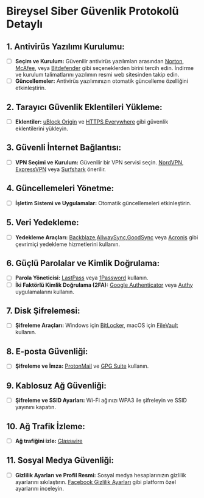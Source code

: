# Bireysel Siber Güvenlik Protokolü Detaylı

## 1. Antivirüs Yazılımı Kurulumu:
- [ ] **Seçim ve Kurulum:** Güvenilir antivirüs yazılımları arasından [Norton](https://us.norton.com/), [McAfee](https://www.mcafee.com/), veya [Bitdefender](https://www.bitdefender.com/) gibi seçeneklerden birini tercih edin. İndirme ve kurulum talimatlarını yazılımın resmi web sitesinden takip edin.
- [ ] **Güncellemeler:** Antivirüs yazılımınızın otomatik güncelleme özelliğini etkinleştirin.

## 2. Tarayıcı Güvenlik Eklentileri Yükleme:
- [ ] **Eklentiler:** [uBlock Origin](https://ublockorigin.com/) ve [HTTPS Everywhere](https://www.eff.org/https-everywhere) gibi güvenlik eklentilerini yükleyin.

## 3. Güvenli İnternet Bağlantısı:
- [ ] **VPN Seçimi ve Kurulum:** Güvenilir bir VPN servisi seçin. [NordVPN](https://nordvpn.com/), [ExpressVPN](https://www.expressvpn.com/) veya [Surfshark](https://surfshark.com/) önerilir.

## 4. Güncellemeleri Yönetme:
- [ ] **İşletim Sistemi ve Uygulamalar:** Otomatik güncellemeleri etkinleştirin.

## 5. Veri Yedekleme:
- [ ] **Yedekleme Araçları:** [Backblaze](https://www.backblaze.com/),[AllwaySync](https://www.allwaysync.com/),[GoodSync](https://www.goodsync.com/) veya [Acronis](https://www.acronis.com/) gibi çevrimiçi yedekleme hizmetlerini kullanın.  

## 6. Güçlü Parolalar ve Kimlik Doğrulama:
- [ ] **Parola Yöneticisi:** [LastPass](https://www.lastpass.com/) veya [1Password](https://1password.com/) kullanın.
- [ ] **İki Faktörlü Kimlik Doğrulama (2FA):** [Google Authenticator](https://apps.apple.com/us/app/google-authenticator/id388497605) veya [Authy](https://authy.com/) uygulamalarını kullanın.

## 7. Disk Şifrelemesi:
- [ ] **Şifreleme Araçları:** Windows için [BitLocker](https://support.microsoft.com/en-us/windows/bitlocker-recovery-guide-354f8e4e-27ce-4b2e-9ba5-2e3b4e497af3), macOS için [FileVault](https://support.apple.com/en-us/HT204837) kullanın.

## 8. E-posta Güvenliği:
- [ ] **Şifreleme ve İmza:** [ProtonMail](https://protonmail.com/) ve [GPG Suite](https://gpgtools.org/) kullanın.

## 9. Kablosuz Ağ Güvenliği:
- [ ] **Şifreleme ve SSID Ayarları:** Wi-Fi ağınızı WPA3 ile şifreleyin ve SSID yayınını kapatın.

## 10. Ağ Trafik İzleme:
- [ ] **Ağ trafiğini izle:** [Glasswire](https://glasswire.com/)

## 11. Sosyal Medya Güvenliği:
- [ ] **Gizlilik Ayarları ve Profil Resmi:** Sosyal medya hesaplarınızın gizlilik ayarlarını sıkılaştırın. [Facebook Gizlilik Ayarları](https://www.facebook.com/settings?tab=privacy) gibi platform özel ayarlarını inceleyin.
